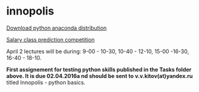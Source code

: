 # innopolis

[Download python anaconda distribution](https://www.continuum.io/downloads)

[Salary class prediction competition](https://inclass.kaggle.com/c/income-level-prediction)

April 2 lectures will be during: 9-00 - 10-30, 10-40 - 12-10, 15-00 -16-30, 16-40 - 18-10.

**First assignement for testing python skills published in the Tasks folder above. It is due 02.04.2016a nd should be sent to v.v.kitov(at)yandex.ru** titled Innopolis <Name> <Surname> - python basics.
